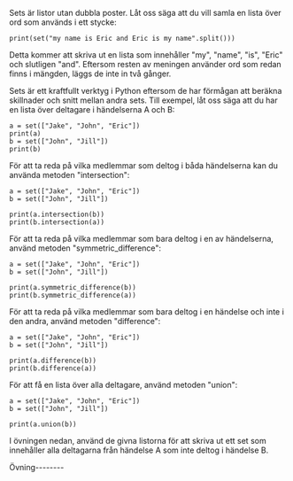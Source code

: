 Sets är listor utan dubbla poster. Låt oss säga att du vill samla en lista över ord som används i ett stycke:

    print(set("my name is Eric and Eric is my name".split()))

Detta kommer att skriva ut en lista som innehåller "my", "name", "is", "Eric" och slutligen "and". Eftersom resten av meningen använder ord som redan finns i mängden, läggs de inte in två gånger.

Sets är ett kraftfullt verktyg i Python eftersom de har förmågan att beräkna skillnader och snitt mellan andra sets. Till exempel, låt oss säga att du har en lista över deltagare i händelserna A och B:

    a = set(["Jake", "John", "Eric"])
    print(a)
    b = set(["John", "Jill"])
    print(b)

För att ta reda på vilka medlemmar som deltog i båda händelserna kan du använda metoden "intersection":

    a = set(["Jake", "John", "Eric"])
    b = set(["John", "Jill"])
    
    print(a.intersection(b))
    print(b.intersection(a))

För att ta reda på vilka medlemmar som bara deltog i en av händelserna, använd metoden "symmetric_difference":

    a = set(["Jake", "John", "Eric"])
    b = set(["John", "Jill"])
    
    print(a.symmetric_difference(b))
    print(b.symmetric_difference(a))

För att ta reda på vilka medlemmar som bara deltog i en händelse och inte i den andra, använd metoden "difference":

    a = set(["Jake", "John", "Eric"])
    b = set(["John", "Jill"])
    
    print(a.difference(b))
    print(b.difference(a))

För att få en lista över alla deltagare, använd metoden "union":

    a = set(["Jake", "John", "Eric"])
    b = set(["John", "Jill"])
    
    print(a.union(b))

I övningen nedan, använd de givna listorna för att skriva ut ett set som innehåller alla deltagarna från händelse A som inte deltog i händelse B.

Övning--------